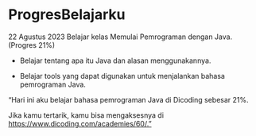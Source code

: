 # ProgresBelajarku

22 Agustus 2023
Belajar kelas Memulai Pemrograman dengan Java. (Progres 21%)

* Belajar tentang apa itu Java dan alasan menggunakannya.

* Belajar tools yang dapat digunakan untuk menjalankan bahasa pemrograman Java.

“Hari ini aku belajar bahasa pemrograman Java di Dicoding sebesar 21%. 

Jika kamu tertarik, kamu bisa mengaksesnya di https://www.dicoding.com/academies/60/.”
